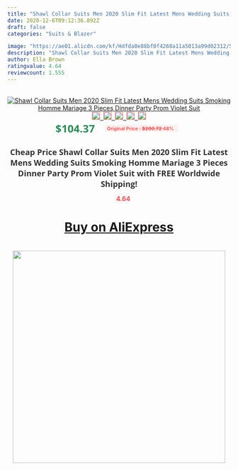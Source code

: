 ```yaml
---
title: "Shawl Collar Suits Men 2020 Slim Fit Latest Mens Wedding Suits Smoking Homme Mariage 3 Pieces Dinner Party Prom Violet Suit"
date: 2020-12-6T09:12:36.892Z
draft: false
categories: "Suits & Blazer"

image: "https://ae01.alicdn.com/kf/Hdfda0e88bf0f4268a11a5013a99d02312/Shawl-Collar-Suits-Men-2020-Slim-Fit-Latest-Mens-Wedding-Suits-Smoking-Homme-Mariage-3-Pieces.jpg"
description: "Shawl Collar Suits Men 2020 Slim Fit Latest Mens Wedding Suits Smoking Homme Mariage 3 Pieces Dinner Party Prom Violet Suit"
author: Ella Brown
ratingvalue: 4.64
reviewcount: 1.555
---
```

<br>
<div style="text-align: center;">
<a href="https://s.click.aliexpress.com/e/_98tgJ7" target="_blank" rel="nofollow noopener noreferrer"><img alt="Shawl Collar Suits Men 2020 Slim Fit Latest Mens Wedding Suits Smoking Homme Mariage 3 Pieces Dinner Party Prom Violet Suit" class="magnifier-image" src="https://ae01.alicdn.com/kf/Hdfda0e88bf0f4268a11a5013a99d02312/Shawl-Collar-Suits-Men-2020-Slim-Fit-Latest-Mens-Wedding-Suits-Smoking-Homme-Mariage-3-Pieces.jpg_640x640.jpg">
<br>
<img style="border:1px solid salmon" src="https://ae01.alicdn.com/kf/Hdfda0e88bf0f4268a11a5013a99d02312/Shawl-Collar-Suits-Men-2020-Slim-Fit-Latest-Mens-Wedding-Suits-Smoking-Homme-Mariage-3-Pieces.jpg_120x120.jpg">&nbsp;&nbsp;<img style="border:1px solid salmon" src="https://ae01.alicdn.com/kf/H506d35fea3e0406988f011a09b7615dcm/Shawl-Collar-Suits-Men-2020-Slim-Fit-Latest-Mens-Wedding-Suits-Smoking-Homme-Mariage-3-Pieces.jpg_120x120.jpg">&nbsp;&nbsp;<img style="border:1px solid salmon" src="https://ae01.alicdn.com/kf/Hbbd7c31fef814e0dad2a3adfebd9d5c7H/Shawl-Collar-Suits-Men-2020-Slim-Fit-Latest-Mens-Wedding-Suits-Smoking-Homme-Mariage-3-Pieces.jpg_120x120.jpg">&nbsp;&nbsp;<img style="border:1px solid salmon" src="https://ae01.alicdn.com/kf/H6324451d0bf0419a9232f07b39365dcet/Shawl-Collar-Suits-Men-2020-Slim-Fit-Latest-Mens-Wedding-Suits-Smoking-Homme-Mariage-3-Pieces.jpg_120x120.jpg">&nbsp;&nbsp;<img style="border:1px solid salmon" src="https://ae01.alicdn.com/kf/H4ceee70a8b444130924520e412facc52E/Shawl-Collar-Suits-Men-2020-Slim-Fit-Latest-Mens-Wedding-Suits-Smoking-Homme-Mariage-3-Pieces.jpg_120x120.jpg"></a></div><br0>
<div style="text-align: center;"><span style="background-color: white; border: 0px; box-sizing: border-box; color: seagreen; display: inline-block; font-family: &quot;open sans&quot; , &quot;arial&quot; , &quot;helvetica&quot; , sans-serif , &quot;heiti&quot;; font-size: 24px; font-stretch: inherit; font-weight: 700; line-height: inherit; margin: 0px 10px 0px 0px; padding: 0px; vertical-align: middle;">$104.37 </span>
<span style="background: rgb(255 , 241 , 241); border-radius: 3px; border: 0px; box-sizing: border-box; color: #ff4747; display: inline-block; font-family: inherit; font-size: 12px; font-stretch: inherit; font-style: inherit; font-variant: inherit; font-weight: 600; line-height: inherit; margin: 0px; padding: 2px 5px; transform: scale(0.9); vertical-align: middle;">Original Price : <b style="text-decoration: line-through;">$200.72 </b> 48%&nbsp;&nbsp;</span></div>
<h1 style="color: #333333; display: inline-block; font-family: &quot;open sans&quot; , &quot;arial&quot; , &quot;helvetica&quot; , sans-serif , &quot;heiti&quot;; font-size: 18px; font-stretch: inherit; font-weight: 700; text-align: center;">Cheap Price Shawl Collar Suits Men 2020 Slim Fit Latest Mens Wedding Suits Smoking Homme Mariage 3 Pieces Dinner Party Prom Violet Suit with FREE Worldwide Shipping!</h1>
<div style="color: #ff4747; text-align: center;">
<img src="https://4.bp.blogspot.com/-M0ZcTcb-5uY/XleCXlxnR4I/AAAAAAAAAEc/OrjgMkXV1oMQFaCRZj5HQwOCBcu3w1FegCPcBGAYYCw/s1600/star.png" style="height: 15px;">&nbsp;<b>4.64</b></div>
<div class="button_cont" align="center"><a class="buynow_a" href="https://s.click.aliexpress.com/e/_98tgJ7" target="_blank" rel="nofollow noopener noreferrer"><H1>Buy on AliExpress</H1></a></div><br>
<div class="separator" style="clear: both; text-align: center;">
<img src="https://lh3.googleusercontent.com/-pTy5HemUv9M/XlePHvY0dAI/AAAAAAAAAE4/0nX5iRUoIWY8eMW9Dpxeirr157OZliDIgCLcBGAsYHQ/s1600/badge.gif" width="480">
</div>
